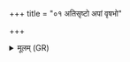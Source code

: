 +++
title = "०१ अतिसृष्टो अपां वृषभो"

+++
<details><summary>मूलम् (GR)</summary>

अतिसृष्टो अपां वृषभो अतिसृष्टा अग्नयो दिव्याः ।  
रुजन् परिरुजन् मृणन् प्रमृणम्  
म्रोको मनोहा खनो निर्दाह आत्मदूषिस् तनूदूषिः ॥
</details>